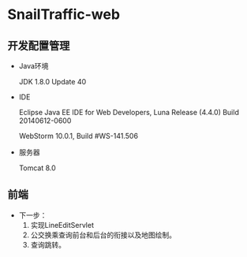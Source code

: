 # SnailTraffic-web

## 开发配置管理

- Java环境
	<p>JDK 1.8.0 Update 40
	
- IDE
	<p>Eclipse Java EE IDE for Web Developers, Luna Release (4.4.0) Build 20140612-0600
	<p>WebStorm 10.0.1, Build #WS-141.506
- 服务器
	<p>Tomcat 8.0

## 前端

- 下一步：
	1. 实现LineEditServlet
    2. 公交换乘查询前台和后台的衔接以及地图绘制。
	3. 查询跳转。